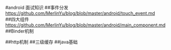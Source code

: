 #android 面试知识
##事件分发
https://github.com/MerlinYu/blog/blob/master/android/touch_event.md<br>
##四大组件
https://github.com/MerlinYu/blog/blob/master/android/main_component.md<br>
##Binder机制

##http机制
##三级缓存
##java基础


